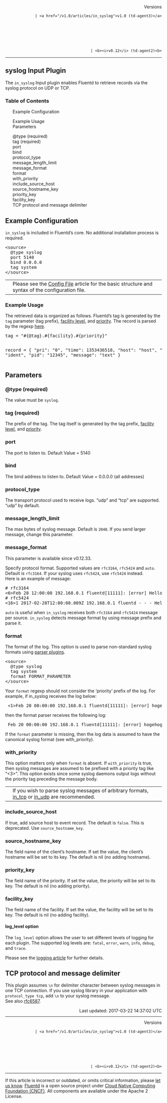 <article>
<div style="text-align:right">
<div style="text-align:right">
Versions 
  
    
    | <a href="/v1.0/articles/in_syslog">v1.0 (td-agent3)</a>
    
  

  

  
    
    | <b><i>v0.12</i> (td-agent2)<b>
</b></b>
</div>
</div>
<hr size="1" style="margin-top: 10px; margin-bottom: 10px; color: rgba(0, 0, 0, .15);"/>
<hgroup>
<h1>syslog Input Plugin</h1>
</hgroup>
<p>The <code>in_syslog</code> Input plugin enables Fluentd to retrieve records via the syslog protocol on UDP or TCP.</p>
<a name="example-configuration"></a>
<section id="table-of-contents"><h3>Table of Contents</h3>
<ul id="toc">
<li class="toc-item"><a href="#example-configuration">Example Configuration</a></li>
<ul class="sub-toc">
<li class="sub-toc-item"><a href="#example-usage">Example Usage</a></li>
</ul>
<li class="toc-item"><a href="#parameters">Parameters</a></li>
<ul class="sub-toc">
<li class="sub-toc-item"><a href="#@type-(required)">@type (required)</a></li>
<li class="sub-toc-item"><a href="#tag-(required)">tag (required)</a></li>
<li class="sub-toc-item"><a href="#port">port</a></li>
<li class="sub-toc-item"><a href="#bind">bind</a></li>
<li class="sub-toc-item"><a href="#protocol_type">protocol_type</a></li>
<li class="sub-toc-item"><a href="#message_length_limit">message_length_limit</a></li>
<li class="sub-toc-item"><a href="#message_format">message_format</a></li>
<li class="sub-toc-item"><a href="#format">format</a></li>
<li class="sub-toc-item"><a href="#with_priority">with_priority</a></li>
<li class="sub-toc-item"><a href="#include_source_host">include_source_host</a></li>
<li class="sub-toc-item"><a href="#source_hostname_key">source_hostname_key</a></li>
<li class="sub-toc-item"><a href="#priority_key">priority_key</a></li>
<li class="sub-toc-item"><a href="#facility_key">facility_key</a></li>
</ul>
<li class="toc-item"><a href="#tcp-protocol-and-message-delimiter">TCP protocol and message delimiter</a></li>
</ul>
</section>
<h2>Example Configuration</h2>
<p><code>in_syslog</code> is included in Fluentd’s core. No additional installation process is required.</p>
<pre class="CodeRay">&lt;source&gt;
  @type syslog
  port 5140
  bind 0.0.0.0
  tag system
&lt;/source&gt;
</pre>
<table class="note">
<td class="icon"></td>
<td class="content">Please see the <a href="config-file">Config File</a> article for the basic structure and syntax of the configuration file.</td>
</table>
<a name="example-usage"></a><h3>Example Usage</h3>
<p>The retrieved data is organized as follows. Fluentd’s tag is generated by the <code>tag</code> parameter (tag prefix), <a href="http://en.wikipedia.org/wiki/Syslog#Facility_Levels">facility level</a>, and <a href="http://en.wikipedia.org/wiki/Syslog#Severity_levels">priority</a>. The record is parsed by the regexp <a href="https://github.com/fluent/fluentd/blob/master/lib/fluent/plugin/in_syslog.rb#L25">here</a>.</p>
<pre class="CodeRay">tag = "#{@tag}.#{facility}.#{priority}"

record = {
  "pri": "0",
  "time": 1353436518,
  "host": "host",
  "ident": "ident",
  "pid": "12345",
  "message": "text"
}
</pre>
<a name="parameters"></a><h2>Parameters</h2>
<a name="@type-(required)"></a><h3>@type (required)</h3>
<p>The value must be <code>syslog</code>.</p>
<a name="tag-(required)"></a><h3>tag (required)</h3>
<p>The prefix of the tag. The tag itself is generated by the tag prefix, <a href="http://en.wikipedia.org/wiki/Syslog#Facility_Levels">facility level</a>, and <a href="http://en.wikipedia.org/wiki/Syslog#Severity_levels">priority</a>.</p>
<a name="port"></a><h3>port</h3>
<p>The port to listen to. Default Value = 5140</p>
<a name="bind"></a><h3>bind</h3>
<p>The bind address to listen to. Default Value = 0.0.0.0 (all addresses)</p>
<a name="protocol_type"></a><h3>protocol_type</h3>
<p>The transport protocol used to receive logs. “udp” and “tcp” are supported. “udp” by default.</p>
<a name="message_length_limit"></a><h3>message_length_limit</h3>
<p>The max bytes of syslog message. Default is <code>2048</code>. If you send larger message, change this parameter.</p>
<a name="message_format"></a><h3>message_format</h3>
<p>This parameter is available since v0.12.33.</p>
<p>Specify protocol format. Supported values are <code>rfc3164</code>, <code>rfc5424</code> and <code>auto</code>. Default is <code>rfc3164</code>. If your syslog uses <code>rfc5424</code>, use <code>rfc5424</code> instead.<br/>
Here is an example of message:</p>
<pre class="CodeRay"># rfc3164
&lt;6&gt;Feb 28 12:00:00 192.168.0.1 fluentd[11111]: [error] Hello!
# rfc5424
&lt;16&gt;1 2017-02-28T12:00:00.009Z 192.168.0.1 fluentd - - - Hello!
</pre>
<p><code>auto</code> is useful when <code>in_syslog</code> receives both <code>rfc3164</code> and <code>rfc5424</code> message per source. <code>in_syslog</code> detects message format by using message prefix and parse it.</p>
<a name="format"></a><h3>format</h3>
<p>The format of the log. This option is used to parse non-standard syslog formats using <a href="parser-plugin-overview">parser plugins</a>.</p>
<pre class="CodeRay">&lt;source&gt;
  @type syslog
  tag system
  format FORMAT_PARAMETER
&lt;/source&gt;
</pre>
<p>Your <code>format</code> regexp should not consider the ‘priority’ prefix of the log.
For example, if in_syslog receives the log below:</p>
<pre class="CodeRay"> &lt;1&gt;Feb 20 00:00:00 192.168.0.1 fluentd[11111]: [error] hogehoge
</pre>
<p>then the format parser receives the following log:</p>
<pre class="CodeRay"> Feb 20 00:00:00 192.168.0.1 fluentd[11111]: [error] hogehoge
</pre>
<p>If the <code>format</code> parameter is missing, then the log data is assumed to have the canonical syslog format (see with_priority).</p>
<a name="with_priority"></a><h3>with_priority</h3>
<p>This option matters only when <code>format</code> is absent. If <code>with_priority</code> is true, then syslog messages are assumed to be prefixed with a priority tag like “&lt;3&gt;”. This option exists since some syslog daemons output logs without the priority tag preceding the message body.</p>
<table class="note">
<td class="icon"></td>
<td class="content">If you wish to parse syslog messages of arbitrary formats, <a href="in_tcp">in_tcp</a> or <a href="in_udp">in_udp</a> are recommended.</td>
</table>
<a name="include_source_host"></a><h3>include_source_host</h3>
<p>If true, add source host to event record. The default is <code>false</code>. This is deprecated. Use <code>source_hostname_key</code>.</p>
<a name="source_hostname_key"></a><h3>source_hostname_key</h3>
<p>The field name of the client’s hostname. If set the value, the client’s hostname will be set to its key. The default is nil (no adding hostname).</p>
<a name="priority_key"></a><h3>priority_key</h3>
<p>The field name of the priority. If set the value, the priority will be set to its key. The default is nil (no adding priority).</p>
<a name="facility_key"></a><h3>facility_key</h3>
<p>The field name of the facility. If set the value, the facility will be set to its key. The default is nil (no adding facility).</p>
<h4>log_level option</h4>
<p>The <code>log_level</code> option allows the user to set different levels of logging for each plugin. The supported log levels are: <code>fatal</code>, <code>error</code>, <code>warn</code>, <code>info</code>, <code>debug</code>, and <code>trace</code>.</p>
<p>Please see the <a href="logging">logging article</a> for further details.</p>
<a name="tcp-protocol-and-message-delimiter"></a><h2>TCP protocol and message delimiter</h2>
<p>This plugin assumes <code>\n</code> for delimiter character between syslog messages in one TCP connection. If you use syslog library in your application with <code>protocol_type tcp</code>, add <code>\n</code> to your syslog message.<br/>
See also <a href="https://tools.ietf.org/html/rfc6587#section-3.4.2">rfc6587</a>.</p>
<div style="text-align:right">
  Last updated: 2017-03-22 14:37:02 UTC
  </div>
<hr size="1" style="margin-top: 10px; margin-bottom: 10px; color: rgba(0, 0, 0, .15);"/>
<div style="text-align:right">
Versions 
  
    
    | <a href="/v1.0/articles/in_syslog">v1.0 (td-agent3)</a>
    
  

  

  
    
    | <b><i>v0.12</i> (td-agent2)<b>
</b></b>
</div>
<hr size="1" style="margin-top: 10px; margin-bottom: 10px; color: rgba(0, 0, 0, .15);"/>
<p>
    If this article is incorrect or outdated, or omits critical information, please <a href="https://github.com/fluent/fluentd-docs/issues?state=open">let us know</a>. <a href="http://www.fluentd.org/">Fluentd</a> is a  open source project under <a href="https://cncf.io/">Cloud Native Computing Foundation (CNCF)</a>. All components are available under the Apache 2 License.
  </p>
</article>